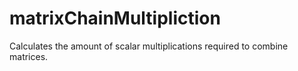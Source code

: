 # matrixChainMultipliction
Calculates the amount of scalar multiplications required to combine matrices.
